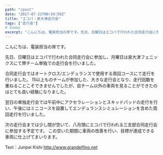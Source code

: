 ```yaml
---
path: "/post"
date: "2017-07-22T00:59:50Z"
title: "エコパ・泉大津走行会"
tags: ["走行会"]
# dummy
excerpt: "こんにちは、電装担当の岸です。先日、日曜日はエコパで行われた合同走行会に参加し、月曜日は泉大津フェニックスにて弊チーム単独での走行会を行いました。合同走行会ではオートクロス/エンデュランスで使用する..."
---
```


こんにちは、電装担当の岸です。

先日、日曜日はエコパで行われた合同走行会に参加し、月曜日は泉大津フェニックスにて弊チーム単独での走行会を行いました。

合同走行会ではオートクロス/エンデュランスで使用する周回コースにて走行を行いました。
15以上ものチームが参加した、大きな走行会となり、走行回数を重ねることこそできませんでしたが、自チーム以外の車両を見ることができたのはとても良い経験になりました。

翌日の単独走行会では午前中にアクセラレーションとスキッドパッドの走行を行い、午後にはミニコースを設置してエンデュランスシミュレーションを含めた周回走行を行いました。

次の走行会までは少し間が空いて、八月頭にエコパで行われる三支部合同走行会に参加する予定です。
この空いた期間に車両の改善を行い、目標が達成できる車両に仕上げてまいります。

Text：Junpei Kishi
http://www.grandelfino.net